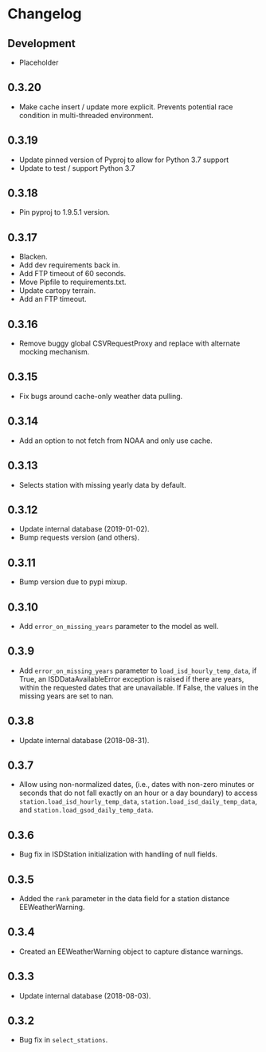 Changelog
=========

Development
-----------

* Placeholder

0.3.20
------

* Make cache insert / update more explicit. Prevents potential race condition in multi-threaded environment.

0.3.19
------

* Update pinned version of Pyproj to allow for Python 3.7 support
* Update to test / support Python 3.7

0.3.18
------

* Pin pyproj to 1.9.5.1 version.

0.3.17
------

* Blacken.
* Add dev requirements back in.
* Add FTP timeout of 60 seconds.
* Move Pipfile to requirements.txt.
* Update cartopy terrain.
* Add an FTP timeout.

0.3.16
------

* Remove buggy global CSVRequestProxy and replace with alternate mocking
  mechanism.

0.3.15
------

* Fix bugs around cache-only weather data pulling.

0.3.14
------

* Add an option to not fetch from NOAA and only use cache.

0.3.13
------

* Selects station with missing yearly data by default.

0.3.12
------

* Update internal database (2019-01-02).
* Bump requests version (and others).

0.3.11
------

* Bump version due to pypi mixup.

0.3.10
------

* Add `error_on_missing_years` parameter to the model as well.

0.3.9
-----

* Add `error_on_missing_years` parameter to `load_isd_hourly_temp_data`,
  if True, an ISDDataAvailableError exception is raised if there are years,
  within the requested dates that are unavailable. If False, the values in
  the missing years are set to nan.

0.3.8
-----

* Update internal database (2018-08-31).

0.3.7
-----

* Allow using non-normalized dates, (i.e., dates with non-zero minutes or
  seconds that do not fall exactly on an hour or a day boundary) to access
  `station.load_isd_hourly_temp_data`, `station.load_isd_daily_temp_data`,
  and `station.load_gsod_daily_temp_data`.

0.3.6
-----

* Bug fix in ISDStation initialization with handling of null fields.

0.3.5
-----

* Added the `rank` parameter in the data field for a station distance EEWeatherWarning.

0.3.4
-----

* Created an EEWeatherWarning object to capture distance warnings.

0.3.3
-----

* Update internal database (2018-08-03).

0.3.2
-----

* Bug fix in `select_stations`.
